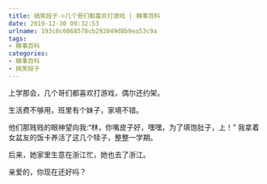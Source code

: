 ```yaml
---
title: 搞笑段子->几个哥们都喜欢打游戏 | 糗事百科
date: 2019-12-30 09:32:53
urlname: 193c8c6068578cb292049d8b9ea53c9a
tags: 
- 糗事百科
categories:
- 糗事百科
- 搞笑段子
---
```

上学那会，几个哥们都喜欢打游戏，偶尔还约架。

生活费不够用，班里有个妹子，家境不错。

他们那贱贱的眼神望向我:“林，你嘴皮子好，嘿嘿，为了填饱肚子，上！” 我拿着女盆友的饭卡养活了这几个犊子，整整一学期。

后来，她家里生意在浙江忙，她也去了浙江。

亲爱的，你现在还好吗？


